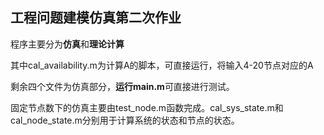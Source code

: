 ## 工程问题建模仿真第二次作业

程序主要分为**仿真**和**理论计算**

其中cal_availability.m为计算A的脚本，可直接运行，将输入4-20节点对应的A

剩余四个文件为仿真部分，**运行main.m**可直接进行测试。

固定节点数下的仿真主要由test_node.m函数完成。cal_sys_state.m和cal_node_state.m分别用于计算系统的状态和节点的状态。